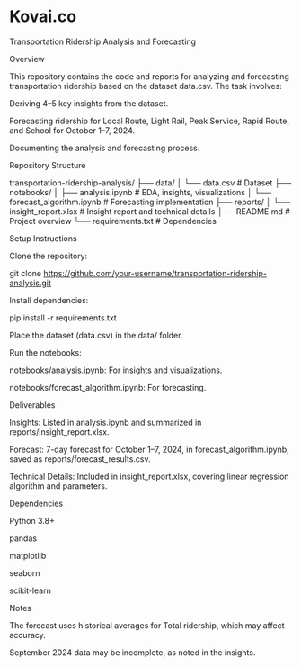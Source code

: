 # Kovai.co

Transportation Ridership Analysis and Forecasting

Overview

This repository contains the code and reports for analyzing and forecasting transportation ridership based on the dataset data.csv. The task involves:





Deriving 4–5 key insights from the dataset.



Forecasting ridership for Local Route, Light Rail, Peak Service, Rapid Route, and School for October 1–7, 2024.



Documenting the analysis and forecasting process.

Repository Structure

transportation-ridership-analysis/
├── data/
│   └── data.csv                 # Dataset
├── notebooks/
│   ├── analysis.ipynb           # EDA, insights, visualizations
│   └── forecast_algorithm.ipynb # Forecasting implementation
├── reports/
│   └── insight_report.xlsx        # Insight report and technical details
├── README.md                    # Project overview
└── requirements.txt            # Dependencies

Setup Instructions





Clone the repository:

git clone https://github.com/your-username/transportation-ridership-analysis.git



Install dependencies:

pip install -r requirements.txt



Place the dataset (data.csv) in the data/ folder.



Run the notebooks:





notebooks/analysis.ipynb: For insights and visualizations.



notebooks/forecast_algorithm.ipynb: For forecasting.

Deliverables





Insights: Listed in analysis.ipynb and summarized in reports/insight_report.xlsx.



Forecast: 7-day forecast for October 1–7, 2024, in forecast_algorithm.ipynb, saved as reports/forecast_results.csv.



Technical Details: Included in insight_report.xlsx, covering linear regression algorithm and parameters.

Dependencies





Python 3.8+



pandas



matplotlib



seaborn



scikit-learn

Notes





The forecast uses historical averages for Total ridership, which may affect accuracy.



September 2024 data may be incomplete, as noted in the insights.